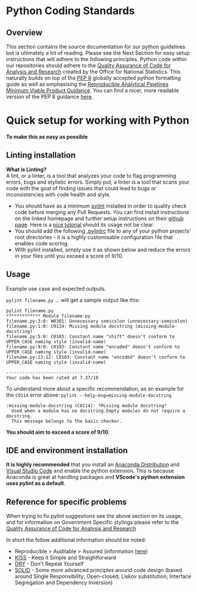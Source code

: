 Python Coding Standards
=======================

Overview
--------
This section contains the source documentation for our python guidelines but is ultimately a lot of reading. Please see the Next Section for easy setup instructions that will adhere to the following principles.
Python code within our repositories should adhere to the [Quality Assurance of Code for Analysis and Research](https://best-practice-and-impact.github.io/qa-of-code-guidance/index.html) created by the Office for National Statistics. This naturally builds on top of the [PEP 8](https://www.python.org/dev/peps/pep-0008/) globally accepted python formatting guide as well as emphasising the [Reproducible Analytical Pipelines Minimum Viable Product Guidance](https://github.com/best-practice-and-impact/rap_mvp_maturity_guidance/blob/master/Reproducible-Analytical-Pipelines-MVP.md). You can find a nicer, more readable version of the PEP 8 guidance [here](https://pep8.org/).

Quick setup for working with Python
===================================
**To make this as easy as possible**

Linting installation
--------------------
**What is Linting?**  
A lint, or a linter, is a tool that analyzes your code to flag programming errors, bugs and stylistic errors. Simply put, a linter is a tool that scans your code with the goal of finding issues that could lead to bugs or inconsistencies with code health and style. 

* You should have as a minimum [pylint](https://pylint.org/#install) installed in order to quality check code before merging any Pull Requests. You can find install instructions on the linked homepage and further setup instructions on their [github page](https://github.com/PyCQA/pylint). Here is a [nice tutorial](http://pylint.pycqa.org/en/latest/tutorial.html) should its usage not be clear.
* You should add the following [.pylintrc](.pylintrc) file to any of your python projects' root directories - it is a highly customisable configuration file that enables code scoring.
* With pylint installed, simply use it as shown below and reduce the errors in your files until you exceed a score of 9/10.

Usage
-----
Example use case and expected outputs.

`pylint filename.py` ... will get a sample output like this:

````
pylint filename.py
************* Module filename.py
filename.py:3:0: W0301: Unnecessary semicolon (unnecessary-semicolon)
filename.py:1:0: C0114: Missing module docstring (missing-module-docstring)
filename.py:5:0: C0103: Constant name "shift" doesn't conform to UPPER_CASE naming style (invalid-name)
filename.py:9:0: C0103: Constant name "encoded" doesn't conform to UPPER_CASE naming style (invalid-name)
filename.py:13:12: C0103: Constant name "encoded" doesn't conform to UPPER_CASE naming style (invalid-name)

-----------------------------------
Your code has been rated at 7.37/10
````

To understand more about a specific recommendation, as an example for the `C0114` error above:
`pylint --help-msg=missing-module-docstring`
````
:missing-module-docstring (C0114): *Missing module docstring*
  Used when a module has no docstring.Empty modules do not require a docstring.
  This message belongs to the basic checker.
````

**You should aim to exceed a score of 9/10**.

IDE and environment installation
--------------------------------
**It is highly recommended** that you install an [Anaconda Distribution](https://www.anaconda.com/products/individual) and [Visual Studio Code](https://code.visualstudio.com/) and enable the python extension. This is because Anaconda is great at handling packages and **VScode's python extension uses pylint as a default**.

Reference for specific problems
-------------------------------

When trying to fix pylint suggestions see the above section on its usage, and for information on Government Specific stylings please refer to the [Quality Assurance of Code for Analysis and Research](https://best-practice-and-impact.github.io/qa-of-code-guidance/index.html)

In short the follow additional information should be noted:
* Reproducible > Auditable > Assured (information [here](https://best-practice-and-impact.github.io/qa-of-code-guidance/principles.html))
* [KISS](https://best-practice-and-impact.github.io/qa-of-code-guidance/core_programming.html) - Keep it Simple and Straightforward
* [DRY](https://best-practice-and-impact.github.io/qa-of-code-guidance/core_programming.html) - Don't Repeat Yourself
* [SOLID](https://best-practice-and-impact.github.io/qa-of-code-guidance/core_programming.html) - Some more advanced principles around code design (based around Single Responsibility; Open-closed; Liskov substitution; Interface Segregation and Dependency Inversion)
